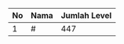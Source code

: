 | No | Nama            | Jumlah Level |
|----|-----------------|--------------|
| 1  | #    |    447        |
